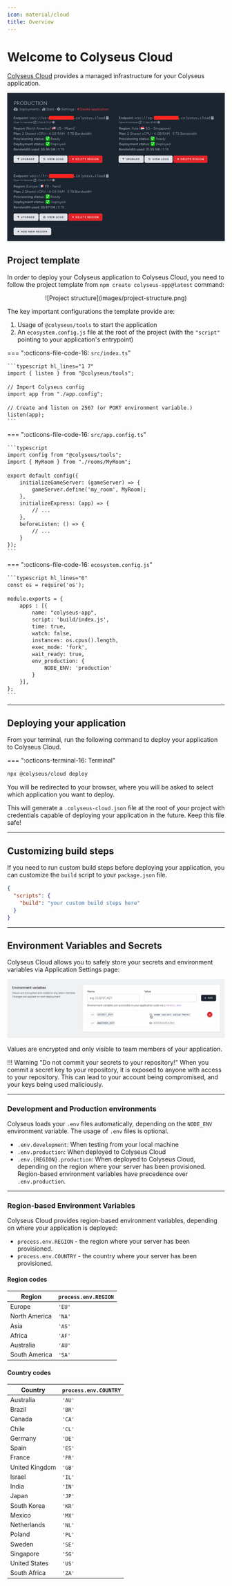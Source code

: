 ```yaml
---
icon: material/cloud
title: Overview
---
```


# Welcome to Colyseus Cloud

[Colyseus Cloud](https://cloud.colyseus.io/) provides a managed infrastructure for your Colyseus application.

![Colyseus Cloud Dashboard](images/dashboard.png)

## Project template

In order to deploy your Colyseus application to Colyseus Cloud, you need to follow the project template from `npm create colyseus-app@latest` command:

<center>
![Project structure](images/project-structure.png)
</center>

The key important configurations the template provide are:

1. Usage of `@colyseus/tools` to start the application
2. An `ecosystem.config.js` file at the root of the project (with the `"script"` pointing to your application's entrypoint)

=== ":octicons-file-code-16: `src/index.ts`"

    ```typescript hl_lines="1 7"
    import { listen } from "@colyseus/tools";

    // Import Colyseus config
    import app from "./app.config";

    // Create and listen on 2567 (or PORT environment variable.)
    listen(app);
    ```

=== ":octicons-file-code-16: `src/app.config.ts`"

    ```typescript
    import config from "@colyseus/tools";
    import { MyRoom } from "./rooms/MyRoom";

    export default config({
        initializeGameServer: (gameServer) => {
            gameServer.define('my_room', MyRoom);
        },
        initializeExpress: (app) => {
            // ...
        },
        beforeListen: () => {
            // ...
        }
    });
    ```

=== ":octicons-file-code-16: `ecosystem.config.js`"

    ```typescript hl_lines="6"
    const os = require('os');

    module.exports = {
        apps : [{
            name: "colyseus-app",
            script: 'build/index.js',
            time: true,
            watch: false,
            instances: os.cpus().length,
            exec_mode: 'fork',
            wait_ready: true,
            env_production: {
                NODE_ENV: 'production'
            }
        }],
    };
    ```

---

## Deploying your application

From your terminal, run the following command to deploy your application to Colyseus Cloud.

=== ":octicons-terminal-16: Terminal"

``` bash
npx @colyseus/cloud deploy
```

You will be redirected to your browser, where you will be asked to select which application you want to deploy.

This will generate a `.colyseus-cloud.json` file at the root of your project with credentials capable of deploying your application in the future. Keep this file safe!

---

## Customizing build steps

If you need to run custom build steps before deploying your application, you can customize the `build` script to your `package.json` file.

```json hl_lines="3"
{
  "scripts": {
    "build": "your custom build steps here"
  }
}
```

---

## Environment Variables and Secrets

Colyseus Cloud allows you to safely store your secrets and environment variables via Application Settings page:

![Environment Variables](images/environment-variables.png)

Values are encrypted and only visible to team members of your application.

!!! Warning "Do not commit your secrets to your repository!"
    When you commit a secret key to your repository, it is exposed to anyone with access to your repository. This can lead to your account being compromised, and your keys being used maliciously.

---

### Development and Production environments

Colyseus loads your `.env` files automatically, depending on the `NODE_ENV` environment variable. The usage of `.env` files is optional.

- `.env.development`: When testing from your local machine
- `.env.production`: When deployed to Colyseus Cloud
- `.env.{REGION}.production`: When deployed to Colyseus Cloud, depending on the region where your server has been provisioned. Region-based environment variables have precedence over `.env.production`.

---

### Region-based Environment Variables

Colyseus Cloud provides region-based environment variables, depending on where your application is deployed:

- `process.env.REGION` - the region where your server has been provisioned.
- `process.env.COUNTRY` - the country where your server has been provisioned.

#### Region codes

| Region | `process.env.REGION` |
|-|-|
| Europe | `'EU'` |
| North America | `'NA'` |
| Asia | `'AS'` |
| Africa | `'AF'` |
| Australia | `'AU'` |
| South America | `'SA'` |

#### Country codes

| Country | `process.env.COUNTRY` |
|-|-|
| Australia | `'AU'` |
| Brazil | `'BR'` |
| Canada | `'CA'` |
| Chile | `'CL'` |
| Germany | `'DE'` |
| Spain | `'ES'` |
| France | `'FR'` |
| United Kingdom | `'GB'` |
| Israel | `'IL'` |
| India | `'IN'` |
| Japan | `'JP'` |
| South Korea | `'KR'` |
| Mexico | `'MX'` |
| Netherlands | `'NL'` |
| Poland | `'PL'` |
| Sweden | `'SE'` |
| Singapore | `'SG'` |
| United States | `'US'` |
| South Africa | `'ZA'` |
